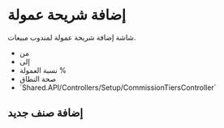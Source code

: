 # إضافة شريحة عمولة
شاشة إضافة شريحة عمولة لمندوب مبيعات.
- من  
- إلى  
- نسبة العمولة % 
- صحة النطاق 
- \`Shared.API/Controllers/Setup/CommissionTiersController\`
## إضافة صنف جديد
